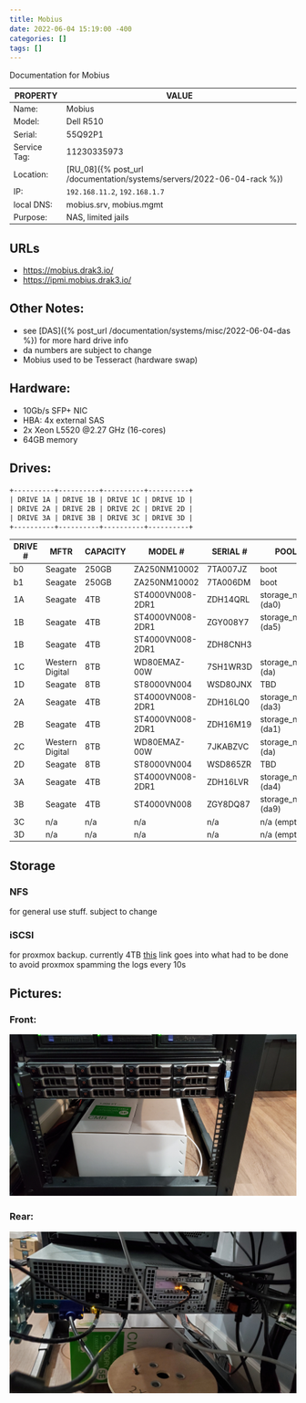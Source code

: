 ```yaml
---
title: Mobius
date: 2022-06-04 15:19:00 -400
categories: []
tags: []
---
```


Documentation for Mobius

| PROPERTY     | VALUE                                                                  |
| ------------ | ---------------------------------------------------------------------- |
| Name:        | Mobius                                                                 |
| Model:       | Dell R510                                                              |
| Serial:      | 55Q92P1                                                                |
| Service Tag: | 11230335973                                                            |
| Location:    | [RU_08]({% post_url /documentation/systems/servers/2022-06-04-rack %}) |
| IP:          | `192.168.11.2`, `192.168.1.7`                                          |
| local DNS:   | mobius.srv, mobius.mgmt                                                |
| Purpose:     | NAS, limited jails                                                     |

## URLs

- https://mobius.drak3.io/
- https://ipmi.mobius.drak3.io/

## Other Notes:

- see [DAS]({% post_url /documentation/systems/misc/2022-06-04-das %}) for more hard drive info
- da numbers are subject to change
- Mobius used to be Tesseract (hardware swap)

## Hardware:

- 10Gb/s SFP+ NIC
- HBA: 4x external SAS
- 2x Xeon L5520 @2.27 GHz (16-cores)
- 64GB memory

## Drives:

    +----------+----------+----------+----------+
    | DRIVE 1A | DRIVE 1B | DRIVE 1C | DRIVE 1D |
    | DRIVE 2A | DRIVE 2B | DRIVE 2C | DRIVE 2D |
    | DRIVE 3A | DRIVE 3B | DRIVE 3C | DRIVE 3D |
    +----------+----------+----------+----------+

| DRIVE # | MFTR            | CAPACITY | MODEL #          | SERIAL # | POOL               |
| ------- | --------------- | -------- | ---------------- | -------- | ------------------ |
| b0      | Seagate         | 250GB    | ZA250NM10002     | 7TA007JZ | boot               |
| b1      | Seagate         | 250GB    | ZA250NM10002     | 7TA006DM | boot               |
| 1A      | Seagate         | 4TB      | ST4000VN008-2DR1 | ZDH14QRL | storage_node (da0) |
| 1B      | Seagate         | 4TB      | ST4000VN008-2DR1 | ZGY008Y7 | storage_node (da5) |
| 1B      | Seagate         | 4TB      | ST4000VN008-2DR1 | ZDH8CNH3 |                    |
| 1C      | Western Digital | 8TB      | WD80EMAZ-00W     | 7SH1WR3D | storage_node (da)  |
| 1D      | Seagate         | 8TB      | ST8000VN004      | WSD80JNX | TBD                |
| 2A      | Seagate         | 4TB      | ST4000VN008-2DR1 | ZDH16LQ0 | storage_node (da3) |
| 2B      | Seagate         | 4TB      | ST4000VN008-2DR1 | ZDH16M19 | storage_node (da1) |
| 2C      | Western Digital | 8TB      | WD80EMAZ-00W     | 7JKABZVC | storage_node (da)  |
| 2D      | Seagate         | 8TB      | ST8000VN004      | WSD865ZR | TBD                |
| 3A      | Seagate         | 4TB      | ST4000VN008-2DR1 | ZDH16LVR | storage_node (da4) |
| 3B      | Seagate         | 4TB      | ST4000VN008      | ZGY8DQ87 | storage_node (da9) |
| 3C      | n/a             | n/a      | n/a              | n/a      | n/a (empty)        |
| 3D      | n/a             | n/a      | n/a              | n/a      | n/a (empty)        |

## Storage

### NFS

for general use stuff. subject to change

### iSCSI

for proxmox backup. currently 4TB
[this](https://haefelfinger.ch/posts/2019/2019-05-08-FreeNAS-and-Proxmox-iscsi/) link goes into what had to be done to avoid proxmox spamming the logs every 10s

## Pictures:

### Front:

![Mobius, front](/assets/rack_04_mobius.jpg)

### Rear:

![mobois, rear](/assets/mobius_rear.jpg)
